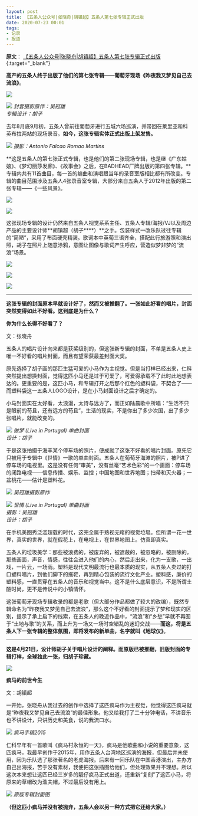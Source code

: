 ```yaml
---
layout: post
title: 【五条人公众号|张晓舟|胡镇超】五条人第七张专辑正式出版  
date: 2020-07-23 00:01
tags:
- 记录
- 报道
---
```


**原文**：
[【五条人公众号|张晓舟|胡镇超】五条人第七张专辑正式出版](https://mp.weixin.qq.com/s/8bt5aURuwDYPkg3t1tmHKQ){:target="_blank"}

**高产的五条人终于出版了他们的第七张专辑——****葡萄牙现场****《昨夜我又梦见自己去流浪》**。  

![](https://mmbiz.qpic.cn/mmbiz_jpg/jG6nhL3ic9mzL63SdKd5Cia0ZjPDjYd6uJRNdXbOCQYp2lHZaqYX4nlw3GY3rdno3SFQXSrDR0PTQwtbWbrQPtJA/640?wx_fmt=jpeg&tp=webp&wxfrom=5&wx_lazy=1&wx_co=1)

![](https://mmbiz.qpic.cn/mmbiz_jpg/jG6nhL3ic9mzL63SdKd5Cia0ZjPDjYd6uJsSeonfCkCia2BhFY39t8uBV1dFGe84UXX9ZRoeibhaMBIibvaOFhrhY3A/640?wx_fmt=jpeg&tp=webp&wxfrom=5&wx_lazy=1&wx_co=1)
*封套摄影原作：吴冠雄  
专辑设计：胡子*

去年8月底9月初，五条人曾前往葡萄牙进行五城六场巡演，并带回在莱里亚和科英布拉两站的现场录音。**如今，这张专辑实体正式出版上架发售。**

![](https://mmbiz.qpic.cn/mmbiz_jpg/OfseeUjYeL8via2u9HMIgHuq9xa9NsfwYksExPDTZr1gttnicQEngGrZLD66G8TgGnFuquM16jcLtGwgsZH4GwvA/640?wx_fmt=jpeg&tp=webp&wxfrom=5&wx_lazy=1&wx_co=1)
*摄影：Antonio Falcao Romao Martins*

**这是五条人的第七张正式专辑，也是他们的第二张现场专辑，也是继《广东姑娘》、《梦幻丽莎发廊》、《故事会》之后，在BADHEAD厂牌出版的第四张专辑。**专辑内共有11首曲目，每一首的编曲和演唱跟当年的录音室版相比都有所改变。专辑的曲目范围涉及五条人4张录音室专辑，大部分来自五条人于2012年出版的第二张专辑——《一些风景》。

![](https://mmbiz.qpic.cn/mmbiz_jpg/jG6nhL3ic9mzL63SdKd5Cia0ZjPDjYd6uJPqDia3zdf02W1WAOxicrBkk46teHOgWJvjn3DlRcXn2MjQsfaib4icwjJA/640?wx_fmt=jpeg&tp=webp&wxfrom=5&wx_lazy=1&wx_co=1)

![](https://mmbiz.qpic.cn/mmbiz_jpg/jG6nhL3ic9mzL63SdKd5Cia0ZjPDjYd6uJTYp76FMYKqLLDGDVhsibV73BiaOCT1PoXMRicc3CLPRswCC3EcqEEeHicw/640?wx_fmt=jpeg&tp=webp&wxfrom=5&wx_lazy=1&wx_co=1)

这张现场专辑的设计仍然来自五条人视觉系系主任、五条人专辑/海报/VJ以及周边产品的主要设计师**胡镇超（胡子****）**之手。包装样式一改乐队过往专辑的“简陋”，采用了布面硬壳精装。歌词本中英葡三语齐全，搭配此行旅游照和演出照，胡子在照片上随意涂鸦，意图让图像与歌词产生呼应，营造似梦非梦的“流浪”场景。 

![](https://mmbiz.qpic.cn/mmbiz_jpg/jG6nhL3ic9mzL63SdKd5Cia0ZjPDjYd6uJa42PoEEWeR2rGWdyl36xJd5ASybz70pYtUxJ0tIyucw5iaRpQhhJpicg/640?wx_fmt=jpeg&tp=webp&wxfrom=5&wx_lazy=1&wx_co=1)

![](https://mmbiz.qpic.cn/mmbiz_jpg/jG6nhL3ic9mzL63SdKd5Cia0ZjPDjYd6uJdW8kWM2amDH34lYSLKiaTO1k2SxvktwZTPczzyDtn6ry4jcWEHHbrdA/640?wx_fmt=jpeg&tp=webp&wxfrom=5&wx_lazy=1&wx_co=1)

![](https://mmbiz.qpic.cn/mmbiz_jpg/jG6nhL3ic9mzL63SdKd5Cia0ZjPDjYd6uJDSpuW9tSBT7ZKkqV97MIULJVDEeGycQvibpiaicT7Ak4UKQ6QLYQib8CpQ/640?wx_fmt=jpeg&tp=webp&wxfrom=5&wx_lazy=1&wx_co=1)


<hr class="stylish">

**这张专辑的封面原本早就设计好了，然而又被推翻了。一张如此好看的唱片，封面突然变得如此不好看。这到底是为什么？**

 **你为什么长得不好看了？**

文：张晓舟

五条人的唱片设计向来都是获奖级别的，但这张新专辑的封面，不单是五条人史上唯一不好看的唱片封面，而且有望荣获最差封面大奖。

原先选择了胡子画的那匹生猛可爱的小马作为主视觉。但是当打样已经出来，仁科突然提出想换封面，觉得这匹小马还是过于可爱了，可爱得承载不了此时此地想表达的。更重要的是，这匹小马，和专辑打开之后那个红色的塑料袋，不契合了——而塑料袋这一五条人LOGO设计，是在小马封面设计之后才确定的。

小马封面实在太好看，太浪漫，太诗与远方了，而正如陆晨歌中所唱：“生活不只是眼前的苟且，还有远方的苟且”，生活的现实，不是你出了多少次国，出了多少张唱片，就能改变的。

![](https://mmbiz.qpic.cn/mmbiz_jpg/jG6nhL3ic9myiaC8lF1G0TuBbPgOWmkqXtaVbBjO2Gz0gTgMvU7oZsPfsI5XozNNHCl0BeoSwU2JXj0KjJnPD9oA/640?wx_fmt=jpeg&tp=webp&wxfrom=5&wx_lazy=1&wx_co=1)
*做梦 (Live in Portugal) 单曲封面  
设计：胡子*

于是这张拍摄于海丰某个停车场的照片，便成就了这张不好看的唱片封面。原先它只被用于专辑中《世情》一歌的单曲封面。五条人在葡萄牙海滩的照片，被P进了停车场的电视里。这是没有任何“审美”，没有丝毫“艺术色彩”的一个画面：停车场的闭路电视——信息传播、娱乐、监控；中国地图和世界地图；扫帚和灭火器；一盆桃花——估计是塑料花。

![](https://mmbiz.qpic.cn/mmbiz_jpg/jG6nhL3ic9mzL63SdKd5Cia0ZjPDjYd6uJg1ZJAU6XWoO2k5tnWnXq0mBlY9e8DEQoyDvbs9tIfoNgWYa07ceH7A/640?wx_fmt=jpeg&tp=webp&wxfrom=5&wx_lazy=1&wx_co=1)
*吴冠雄摄影原作*

![](https://mmbiz.qpic.cn/mmbiz_jpg/jG6nhL3ic9mx599UtH5FxHhYAsuGRKgAhMnicKOFjk1RYwbEXoPicjDWBicg77t9GG62NUMLF3eV5bCwtX9TbgyJYw/640?wx_fmt=jpeg&tp=webp&wxfrom=5&wx_lazy=1&wx_co=1)
*世情 (Live in Portugal) 单曲封面  
摄影：吴冠雄  
设计：胡子*

在手机美图秀泛滥超载的时代，这完全属于熟视无睹的视觉垃圾。但所谓一花一世界，真实的世界，就在假花上，在电视上，在世界地图上。仿真即真实。

五条人的垃圾美学：那些被浪费的，被废弃的，被遮蔽的，被忽略的，被删除的，那些画面，声音，情感，往往会进入他们的内心，然后走出来，化为一支歌，一出戏，一片云，一场雨。塑料是现代文明最流行也最本质的现实，从五条人卖过的打口塑料唱片，到他们脚下的拖鞋，再到精心包装的流行文化产业。塑料感，廉价的塑料感，一直贯穿在五条人的音乐和视觉当中。这不是什么底层意识，不是所谓土酷时尚，更不是传说中的小镇情怀。

这张葡萄牙现场专辑收录的都是老歌（但大部分作品都做了较大的改编），既然专辑命名为“昨夜我又梦见自己去流浪”，那么这个不好看的封面提示了梦和现实的区别，提示了承上启下的线索，在五条人的晚近作品中，“流浪”和“乡愁”早就不再囿于“土地与歌”的关系，而上升为一场又一场时空错乱的迷幻交战——**而这，将是五条人下一张专辑的整体氛围，即将发布的新单曲，名字就叫《地球仪》**。

<hr class="stylish">

**这是4月21日，设计师胡子关于唱片设计的阐释。而原版已被推翻，旧版封面的专辑打样，全球独此一张，归胡子珍藏。**

![](https://mmbiz.qpic.cn/mmbiz_jpg/jG6nhL3ic9mzL63SdKd5Cia0ZjPDjYd6uJ1NG6eBWXUvXV52ON9ItZYo5560j9DuJicM98IUeaUB0ibKYardK98QAQ/640?wx_fmt=jpeg&tp=webp&wxfrom=5&wx_lazy=1&wx_co=1)

 **疯马的前世今生**

文：胡镇超

一开始，张晓舟从我过去的创作中选择了这匹疯马作为主视觉，他觉得这匹疯马就是“昨夜我又梦见自己去流浪”的最佳形象。他又给我打了二十分钟电话，不讲音乐也不讲设计，只讲历史和美食，说的我流口水。

![](https://mmbiz.qpic.cn/mmbiz_jpg/jG6nhL3ic9mzbQZY1hytpBnSgZIPDhpgu14dWlrDoO5MVrSY48qNu36OZDBgHn2euqepMuOYtRZiajhicHcFarkibA/640?wx_fmt=jpeg&tp=webp&wxfrom=5&wx_lazy=1&wx_co=1)
*疯马手稿2015* 

仁科早年有一首歌叫《疯马村永恒的一天》，疯马是他歌曲和小说的重要意象，这匹疯马，我最早创作于2015年，用作五条人台湾地区巡演的海报，但最后并未使用，因为乐队选了那张著名的老虎海报。后来有一回乐队在中国香港演出，主办方自己出海报，苦于没有素材，我便把这张插图给他们，但处理效果并不理想。所以这次本来想让这匹已经三岁多的靓仔疯马正式出道，还重新“复刻”了这匹小马，将原来的草帽改为渔夫帽，不过最后没有用上。  

![](https://mmbiz.qpic.cn/mmbiz_jpg/jG6nhL3ic9mzL63SdKd5Cia0ZjPDjYd6uJQesQ3vG4q5kC3tq66J07bxqfIrr93wVWey3kHVqGcFVOA3eQvVgyJQ/640?wx_fmt=jpeg&tp=webp&wxfrom=5&wx_lazy=1&wx_co=1)
*原版专辑封面图*  

**（****但这匹小疯马并没有被抛弃，五条人会以另一种方式把它还给大家。****）**

